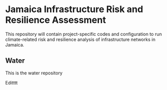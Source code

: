 # Jamaica Infrastructure Risk and Resilience Assessment

This repository will contain project-specific codes and configuration to run climate-related risk and 
resilience analysis of infrastructure networks in Jamaica.

## Water

This is the water repository

Editttt


